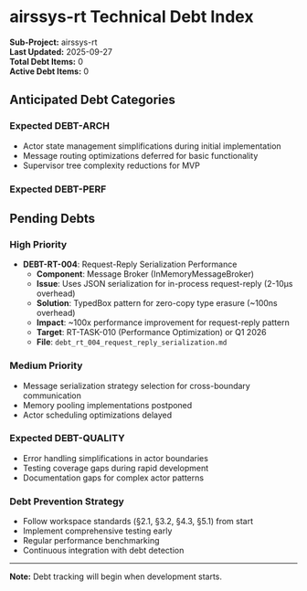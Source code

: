 # airssys-rt Technical Debt Index

**Sub-Project:** airssys-rt  
**Last Updated:** 2025-09-27  
**Total Debt Items:** 0  
**Active Debt Items:** 0  

## Anticipated Debt Categories

### Expected DEBT-ARCH  
- Actor state management simplifications during initial implementation
- Message routing optimizations deferred for basic functionality
- Supervisor tree complexity reductions for MVP

### Expected DEBT-PERF
## Pending Debts

### High Priority

- **DEBT-RT-004**: Request-Reply Serialization Performance
  - **Component**: Message Broker (InMemoryMessageBroker)
  - **Issue**: Uses JSON serialization for in-process request-reply (2-10μs overhead)
  - **Solution**: TypedBox pattern for zero-copy type erasure (~100ns overhead)
  - **Impact**: ~100x performance improvement for request-reply pattern
  - **Target**: RT-TASK-010 (Performance Optimization) or Q1 2026
  - **File**: `debt_rt_004_request_reply_serialization.md`

### Medium Priority

- Message serialization strategy selection for cross-boundary communication
- Memory pooling implementations postponed
- Actor scheduling optimizations delayed

### Expected DEBT-QUALITY
- Error handling simplifications in actor boundaries
- Testing coverage gaps during rapid development
- Documentation gaps for complex actor patterns

### Debt Prevention Strategy
- Follow workspace standards (§2.1, §3.2, §4.3, §5.1) from start
- Implement comprehensive testing early
- Regular performance benchmarking
- Continuous integration with debt detection

---
**Note:** Debt tracking will begin when development starts.